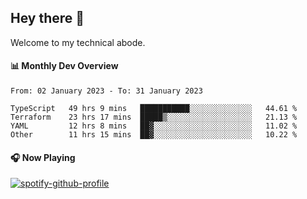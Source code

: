 ## Hey there 👋

Welcome to my technical abode.

#### 📊 Monthly Dev Overview
<!--START_SECTION:waka-->

```text
From: 02 January 2023 - To: 31 January 2023

TypeScript   49 hrs 9 mins   ███████████░░░░░░░░░░░░░░   44.61 %
Terraform    23 hrs 17 mins  █████▒░░░░░░░░░░░░░░░░░░░   21.13 %
YAML         12 hrs 8 mins   ██▓░░░░░░░░░░░░░░░░░░░░░░   11.02 %
Other        11 hrs 15 mins  ██▓░░░░░░░░░░░░░░░░░░░░░░   10.22 %
```

<!--END_SECTION:waka-->

#### 🎧 Now Playing

[![spotify-github-profile](https://spotify-github-profile.vercel.app/api/view?uid=james2mid&cover_image=true&theme=natemoo-re)](https://open.spotify.com/user/james2mid?si=2b3baf2b09cb499e)
